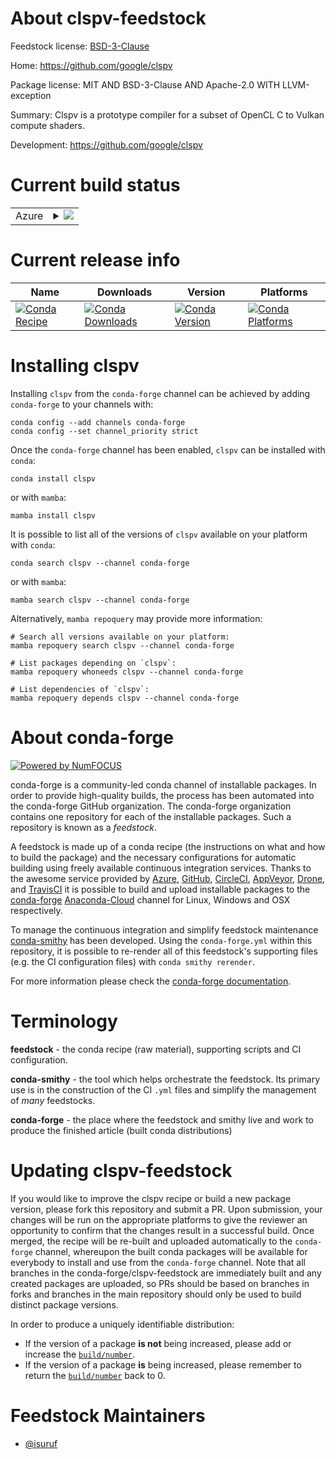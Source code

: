 About clspv-feedstock
=====================

Feedstock license: [BSD-3-Clause](https://github.com/conda-forge/clspv-feedstock/blob/main/LICENSE.txt)

Home: https://github.com/google/clspv

Package license: MIT AND BSD-3-Clause AND Apache-2.0 WITH LLVM-exception

Summary: Clspv is a prototype compiler for a subset of OpenCL C to Vulkan compute shaders.

Development: https://github.com/google/clspv

Current build status
====================


<table>
    
  <tr>
    <td>Azure</td>
    <td>
      <details>
        <summary>
          <a href="https://dev.azure.com/conda-forge/feedstock-builds/_build/latest?definitionId=19641&branchName=main">
            <img src="https://dev.azure.com/conda-forge/feedstock-builds/_apis/build/status/clspv-feedstock?branchName=main">
          </a>
        </summary>
        <table>
          <thead><tr><th>Variant</th><th>Status</th></tr></thead>
          <tbody><tr>
              <td>linux_64</td>
              <td>
                <a href="https://dev.azure.com/conda-forge/feedstock-builds/_build/latest?definitionId=19641&branchName=main">
                  <img src="https://dev.azure.com/conda-forge/feedstock-builds/_apis/build/status/clspv-feedstock?branchName=main&jobName=linux&configuration=linux%20linux_64_" alt="variant">
                </a>
              </td>
            </tr><tr>
              <td>osx_64</td>
              <td>
                <a href="https://dev.azure.com/conda-forge/feedstock-builds/_build/latest?definitionId=19641&branchName=main">
                  <img src="https://dev.azure.com/conda-forge/feedstock-builds/_apis/build/status/clspv-feedstock?branchName=main&jobName=osx&configuration=osx%20osx_64_" alt="variant">
                </a>
              </td>
            </tr>
          </tbody>
        </table>
      </details>
    </td>
  </tr>
</table>

Current release info
====================

| Name | Downloads | Version | Platforms |
| --- | --- | --- | --- |
| [![Conda Recipe](https://img.shields.io/badge/recipe-clspv-green.svg)](https://anaconda.org/conda-forge/clspv) | [![Conda Downloads](https://img.shields.io/conda/dn/conda-forge/clspv.svg)](https://anaconda.org/conda-forge/clspv) | [![Conda Version](https://img.shields.io/conda/vn/conda-forge/clspv.svg)](https://anaconda.org/conda-forge/clspv) | [![Conda Platforms](https://img.shields.io/conda/pn/conda-forge/clspv.svg)](https://anaconda.org/conda-forge/clspv) |

Installing clspv
================

Installing `clspv` from the `conda-forge` channel can be achieved by adding `conda-forge` to your channels with:

```
conda config --add channels conda-forge
conda config --set channel_priority strict
```

Once the `conda-forge` channel has been enabled, `clspv` can be installed with `conda`:

```
conda install clspv
```

or with `mamba`:

```
mamba install clspv
```

It is possible to list all of the versions of `clspv` available on your platform with `conda`:

```
conda search clspv --channel conda-forge
```

or with `mamba`:

```
mamba search clspv --channel conda-forge
```

Alternatively, `mamba repoquery` may provide more information:

```
# Search all versions available on your platform:
mamba repoquery search clspv --channel conda-forge

# List packages depending on `clspv`:
mamba repoquery whoneeds clspv --channel conda-forge

# List dependencies of `clspv`:
mamba repoquery depends clspv --channel conda-forge
```


About conda-forge
=================

[![Powered by
NumFOCUS](https://img.shields.io/badge/powered%20by-NumFOCUS-orange.svg?style=flat&colorA=E1523D&colorB=007D8A)](https://numfocus.org)

conda-forge is a community-led conda channel of installable packages.
In order to provide high-quality builds, the process has been automated into the
conda-forge GitHub organization. The conda-forge organization contains one repository
for each of the installable packages. Such a repository is known as a *feedstock*.

A feedstock is made up of a conda recipe (the instructions on what and how to build
the package) and the necessary configurations for automatic building using freely
available continuous integration services. Thanks to the awesome service provided by
[Azure](https://azure.microsoft.com/en-us/services/devops/), [GitHub](https://github.com/),
[CircleCI](https://circleci.com/), [AppVeyor](https://www.appveyor.com/),
[Drone](https://cloud.drone.io/welcome), and [TravisCI](https://travis-ci.com/)
it is possible to build and upload installable packages to the
[conda-forge](https://anaconda.org/conda-forge) [Anaconda-Cloud](https://anaconda.org/)
channel for Linux, Windows and OSX respectively.

To manage the continuous integration and simplify feedstock maintenance
[conda-smithy](https://github.com/conda-forge/conda-smithy) has been developed.
Using the ``conda-forge.yml`` within this repository, it is possible to re-render all of
this feedstock's supporting files (e.g. the CI configuration files) with ``conda smithy rerender``.

For more information please check the [conda-forge documentation](https://conda-forge.org/docs/).

Terminology
===========

**feedstock** - the conda recipe (raw material), supporting scripts and CI configuration.

**conda-smithy** - the tool which helps orchestrate the feedstock.
                   Its primary use is in the construction of the CI ``.yml`` files
                   and simplify the management of *many* feedstocks.

**conda-forge** - the place where the feedstock and smithy live and work to
                  produce the finished article (built conda distributions)


Updating clspv-feedstock
========================

If you would like to improve the clspv recipe or build a new
package version, please fork this repository and submit a PR. Upon submission,
your changes will be run on the appropriate platforms to give the reviewer an
opportunity to confirm that the changes result in a successful build. Once
merged, the recipe will be re-built and uploaded automatically to the
`conda-forge` channel, whereupon the built conda packages will be available for
everybody to install and use from the `conda-forge` channel.
Note that all branches in the conda-forge/clspv-feedstock are
immediately built and any created packages are uploaded, so PRs should be based
on branches in forks and branches in the main repository should only be used to
build distinct package versions.

In order to produce a uniquely identifiable distribution:
 * If the version of a package **is not** being increased, please add or increase
   the [``build/number``](https://docs.conda.io/projects/conda-build/en/latest/resources/define-metadata.html#build-number-and-string).
 * If the version of a package **is** being increased, please remember to return
   the [``build/number``](https://docs.conda.io/projects/conda-build/en/latest/resources/define-metadata.html#build-number-and-string)
   back to 0.

Feedstock Maintainers
=====================

* [@isuruf](https://github.com/isuruf/)

